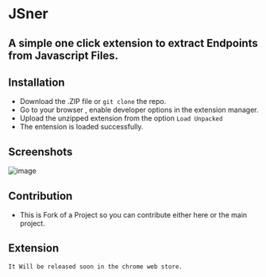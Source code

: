 # JSner
## A simple one click extension to extract Endpoints from Javascript Files. 

## Installation 
- Download the .ZIP file or `git clone` the repo.
- Go to your browser , enable developer options in the extension manager.
- Upload the unzipped extension from the option `Load Unpacked`
- The entension is loaded successfully.

## Screenshots 
![image](https://github.com/user-attachments/assets/3d07f6b9-abe9-40a1-95ed-df5d0b4ae834)

## Contribution 
- This is Fork of a Project so you can contribute either here or the main project.

## Extension
```
It Will be released soon in the chrome web store. 
```
